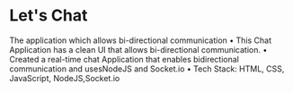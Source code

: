 # Let's Chat
The application which allows bi-directional communication
• This Chat Application has a clean UI that allows bi-directional communication.
• Created a real-time chat Application that enables bidirectional communication and usesNodeJS and Socket.io
• Tech Stack: HTML, CSS, JavaScript, NodeJS,Socket.io
